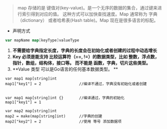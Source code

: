 > map 存储的是 键值对\(key-value\)。是一个无序的数据的集合，通过键来进行索引得到对应的值。 这种方式可以加快查找速度。Map 通常称为 字典（dictionary） 或者哈希表\(Hash table\)。Map 现在是很多语言的标配。



* 声明方式

```go
var mapName map[keyType]valueType 
```

1. **不需要给字典指定长度，字典的长度会在初始化或者创建的过程中动态增长**
2. **Key 必须是能支持 比较运算符（==, !=）的数据类型，比如 整数，浮点数，指针，数组，结构体，接口等。 而不能是 函数，字典，切片这些类型。**
3. **Value 类型 可以是Go语言的任何基本数据类型。 **

```
var map1 map[string]int
map1["key1"] = 2                 //编译不通过，字典没有初始化或者创建


var map1 map[string]int {}       //编译通过，字典的初始化
map1["key1"] = 1

var map2 map[string]int
map2 = make(map[string]int)      //字典的创建
map2["key2"] = 2                 //使用 等号 添加数据项
```



